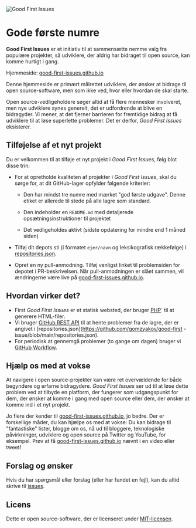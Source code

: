 ![Good First Issues](https://github.com/Krishna01work/good-first-issues.github.io/blob/f5ac4b7f8543913637057e166638f1735512434c/assets/github/social-preview.png)

# Gode første numre

**Good First Issues** er et initiativ til at sammensætte nemme valg fra populære projekter, så udviklere, der aldrig har bidraget til open source, kan komme hurtigt i gang.

Hjemmeside: [good-first-issues.github.io](https://good-first-issues.github.io)

Denne hjemmeside er primært målrettet udviklere, der ønsker at bidrage til open source-software, men som ikke ved, hvor eller hvordan de skal starte.

Open source-vedligeholdere søger altid at få flere mennesker involveret, men nye udviklere synes generelt, det er udfordrende at blive en bidragyder. Vi mener, at det fjerner barrieren for fremtidige bidrag at få udviklere til at løse superlette problemer. Det er derfor, *Good First Issues* eksisterer.

## Tilføjelse af et nyt projekt

Du er velkommen til at tilføje et nyt projekt i *Good First Issues*, følg blot disse trin:

- For at opretholde kvaliteten af projekter i *Good First Issues*, skal du sørge for, at dit GitHub-lager opfylder følgende kriterier:

     - Den har mindst tre numre med mærket "god første udgave". Denne etiket er allerede til stede på alle lagre som standard.

     - Den indeholder en `README.md` med detaljerede opsætningsinstruktioner til projektet

     - Det vedligeholdes aktivt (sidste opdatering for mindre end 1 måned siden)

- Tilføj dit depots sti (i formatet `ejer/navn` og leksikografisk rækkefølge) i [repositories.json](https://github.com/gomzyakov/good-first-issue/blob/main/repositories.json).

- Opret en ny pull-anmodning. Tilføj venligst linket til problemsiden for depotet i PR-beskrivelsen. Når pull-anmodningen er slået sammen, vil ændringerne være live på [good-first-issues.github.io](https://good-first-issues.github.io).

## Hvordan virker det?

- First *Good First Issues* er et statisk websted, der bruger [PHP](https://www.php.net)` til at generere HTML-filer.
- Vi bruger [GitHub REST API](https://docs.github.com/en/rest) til at hente problemer fra de lagre, der er angivet i [repositories.json](https://github.com/gomzyakov/good-first -issue/blob/main/repositories.json).
- For periodisk at gennemgå problemer (to gange om dagen) bruger vi [GitHub Workflow](https://docs.github.com/en/actions/using-workflows).

## Hjælp os med at vokse

At navigere i open source-projekter kan være ret overvældende for både begyndere og erfarne bidragydere. *Good First Issues* ser ud til at løse dette problem ved at tilbyde en platform, der fungerer som udgangspunkt for dem, der ønsker at komme i gang med open source eller dem, der ønsker at komme ind i et nyt projekt.

Jo flere der kender til [good-first-issues.github.io](https://good-first-issues.github.io), jo bedre. Der er forskellige måder, du kan hjælpe os med at vokse: Du kan bidrage til "fantastiske" lister, blogge om os, nå ud til bloggere, teknologiske påvirkninger, udviklere og open source på Twitter og YouTube, for eksempel. Prøv at få [good-first-issues.github.io](https://good-first-issues.github.io) nævnt i en video eller tweet!

## Forslag og ønsker

Hvis du har spørgsmål eller forslag (eller har fundet en fejl), kan du altid skrive til [issues](https://github.com/good-first-issues/good-first-issues.github.io/issues).

## Licens

Dette er open source-software, der er licenseret under [MIT-licensen](https://github.com/good-first-issues/good-first-issues.github.io/blob/main/LICENSE).